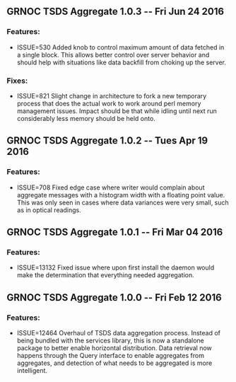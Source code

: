 ## GRNOC TSDS Aggregate 1.0.3 -- Fri Jun 24 2016

### Features:
* ISSUE=530 Added knob to control maximum amount of data fetched in a single
block. This allows better control over server behavior and should help with situations
like data backfill from choking up the server.


### Fixes:
* ISSUE=821 Slight change in architecture to fork a new temporary process that does
the actual work to work around perl memory management issues. Impact should be that
while idling until next run considerably less memory should be held onto.


## GRNOC TSDS Aggregate 1.0.2 -- Tues Apr 19 2016

### Features:
* ISSUE=708 Fixed edge case where writer would complain about aggregate messages with a histogram width
with a floating point value. This was only seen in cases where data variances were very small, such
as in optical readings.


## GRNOC TSDS Aggregate 1.0.1 -- Fri Mar 04 2016

### Features:
 * ISSUE=13132 Fixed issue where upon first install the daemon would make the determination that everything needed aggregation.


## GRNOC TSDS Aggregate 1.0.0 -- Fri Feb 12 2016

### Features:
 * ISSUE=12464 Overhaul of TSDS data aggregation process. Instead of being bundled with the services library, this is now a standalone package to better enable horizontal distribution. Data retrieval now happens through the Query interface to enable aggregates from aggregates, and detection of what needs to be aggregated is more intelligent.